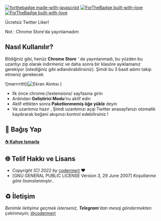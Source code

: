 [![forthebadge made-with-javascript](http://ForTheBadge.com/images/badges/made-with-javascript.svg)](https://www.javascript.com/)
[![ForTheBadge built-with-love](http://ForTheBadge.com/images/badges/built-with-love.svg)](https://GitHub.com/codermert)
[![ForTheBadge built-with-love](https://img.shields.io/badge/ask.fm-2B2A29.svg?style=for-the-badge&logo=askfm&logoColor=ee1144)](https://ask.fm/codermertx)


Ücretsiz Twitter Liker!

Not : Chrome Store'da yayınlamadım

## Nasıl Kullanılır?
Bildiğiniz gibi, henüz **Chrome Store** ' da yayınlanmadı, bu yüzden bu uzantıyı zip olarak indirmeniz ve daha sonra bir klasöre ayıklamanız gerekiyor (istediğiniz gibi adlandırabilirsiniz). Şimdi bu 3 basit adımı takip etmeniz gerekecek


![merrrrttt](![Ekran Alıntısı](https://user-images.githubusercontent.com/53333294/152674886-fb709e3f-e68b-4211-8e25-b559ad82c276.PNG)
)


- İlk önce   chrome://extensions/   sayfasına girin 
- Ardından **Geliştirici Modu**'nu aktif edin
- Aktif ettikten sonra **Paketlenmemiş öğe yükle** deyin
- Ve uzantımız hazır , Şimdi uzantımızı açıp Twitter anasayfanızı otomatik kaydırarak beğeni akışınızı kontrol edebilirsiniz !


## 💸 Bağış Yap

**[☕️ Kahve Ismarla](https://t.me/codermert)**

## 🌐 Telif Hakkı ve Lisans

* *Copyright (C) 2022 by* [codermert](https://github.com/codermert) ❤️️
* [GNU GENERAL PUBLIC LICENSE Version 3, 29 June 2007] *Koşullarına göre lisanslanmıştır..*

## ♻️ İletişim

*Benimle iletişime geçmek isterseniz, **Telegram**'dan mesaj göndermekten çekinmeyin;* [@codermert](https://t.me/codermert)
